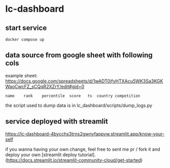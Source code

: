 # lc-dashboard

## start service 

```
docker compose up
```


## data source from google sheet with following cols

example sheet: https://docs.google.com/spreadsheets/d/1wADT0jfyHTXAcu5WK3Sa3KGKWaoCwcFZ_sCQqR2XZrY/edit#gid=0

```
name	rank	percentile	score	ts	country	competition
```

the script used to dump data is in lc_dashboard/scripts/dump_logs.py


## service deployed with streamlit

https://lc-dashboard-4bycchs3trns2gwnyfappvw.streamlit.app/know-your-self

if you wanna having your own change, feel free to sent me pr / fork it 
and deploy your own [streamlit deploy tutorial].(https://docs.streamlit.io/streamlit-community-cloud/get-started)